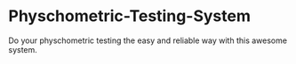 # Physchometric-Testing-System
Do your physchometric testing the easy and reliable way with this awesome system.

